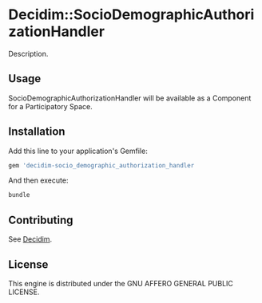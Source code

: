 # Decidim::SocioDemographicAuthorizationHandler

Description.

## Usage

SocioDemographicAuthorizationHandler will be available as a Component for a Participatory
Space.

## Installation

Add this line to your application's Gemfile:

```ruby
gem 'decidim-socio_demographic_authorization_handler
```

And then execute:

```bash
bundle
```

## Contributing

See [Decidim](https://github.com/decidim/decidim).

## License

This engine is distributed under the GNU AFFERO GENERAL PUBLIC LICENSE.
